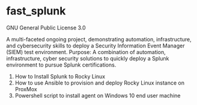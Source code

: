 # fast_splunk
GNU General Public License 3.0

A multi-faceted ongoing project, demonstrating automation, infrastructure, and cybersecurity skills to deploy a Security Information Event Manager (SIEM) test environment.
Purpose: A combination of automation, infrastructure, cyber security solutions to quickly deploy a Splunk environment to pursue Splunk certifications.


1) How to Install Splunk to Rocky Linux
2) How to use Ansible to provision and deploy Rocky Linux instance on ProxMox
3) Powershell script to install agent on Windows 10 end user machine
